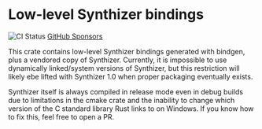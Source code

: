 # Low-level Synthizer bindings

![CI Status](https://github.com/synthizer/synthizer-rs/actions/workflows/ci.yaml/badge.svg)
[GitHub Sponsors](https://github.com/sponsors/ahicks92)

This crate contains low-level Synthizer bindings generated with bindgen, plus a
vendored copy of Synthizer.  Currently, it is impossible to use dynamically
linked/system versions of Synthizer, but this restriction will likely ebe lifted
with Synthizer 1.0 when proper packaging eventually exists.

Synthizer itself is always compiled in release mode even in debug builds due to
limitations in the cmake crate and the inability to change which version of the
C standard library Rust links to on Windows.  If you know how to fix this, feel
free to open a  PR.